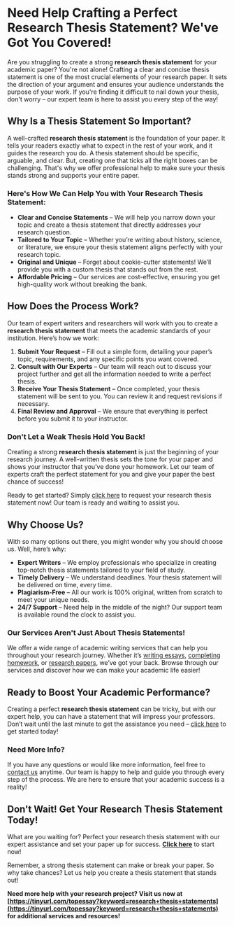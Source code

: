 # Need Help Crafting a Perfect Research Thesis Statement? We've Got You Covered!

Are you struggling to create a strong **research thesis statement** for your academic paper? You're not alone! Crafting a clear and concise thesis statement is one of the most crucial elements of your research paper. It sets the direction of your argument and ensures your audience understands the purpose of your work. If you're finding it difficult to nail down your thesis, don't worry – our expert team is here to assist you every step of the way!

## Why Is a Thesis Statement So Important?

A well-crafted **research thesis statement** is the foundation of your paper. It tells your readers exactly what to expect in the rest of your work, and it guides the research you do. A thesis statement should be specific, arguable, and clear. But, creating one that ticks all the right boxes can be challenging. That's why we offer professional help to make sure your thesis stands strong and supports your entire paper.

### Here's How We Can Help You with Your Research Thesis Statement:

- **Clear and Concise Statements** – We will help you narrow down your topic and create a thesis statement that directly addresses your research question.
- **Tailored to Your Topic** – Whether you’re writing about history, science, or literature, we ensure your thesis statement aligns perfectly with your research topic.
- **Original and Unique** – Forget about cookie-cutter statements! We’ll provide you with a custom thesis that stands out from the rest.
- **Affordable Pricing** – Our services are cost-effective, ensuring you get high-quality work without breaking the bank.

## How Does the Process Work?

Our team of expert writers and researchers will work with you to create a **research thesis statement** that meets the academic standards of your institution. Here’s how we work:

1. **Submit Your Request** – Fill out a simple form, detailing your paper’s topic, requirements, and any specific points you want covered.
2. **Consult with Our Experts** – Our team will reach out to discuss your project further and get all the information needed to write a perfect thesis.
3. **Receive Your Thesis Statement** – Once completed, your thesis statement will be sent to you. You can review it and request revisions if necessary.
4. **Final Review and Approval** – We ensure that everything is perfect before you submit it to your instructor.

### Don't Let a Weak Thesis Hold You Back!

Creating a strong **research thesis statement** is just the beginning of your research journey. A well-written thesis sets the tone for your paper and shows your instructor that you’ve done your homework. Let our team of experts craft the perfect statement for you and give your paper the best chance of success!

Ready to get started? Simply [click here](https://tinyurl.com/topessay?keyword=research+thesis+statements) to request your research thesis statement now! Our team is ready and waiting to assist you.

## Why Choose Us?

With so many options out there, you might wonder why you should choose us. Well, here’s why:

- **Expert Writers** – We employ professionals who specialize in creating top-notch thesis statements tailored to your field of study.
- **Timely Delivery** – We understand deadlines. Your thesis statement will be delivered on time, every time.
- **Plagiarism-Free** – All our work is 100% original, written from scratch to meet your unique needs.
- **24/7 Support** – Need help in the middle of the night? Our support team is available round the clock to assist you.

### Our Services Aren't Just About Thesis Statements!

We offer a wide range of academic writing services that can help you throughout your research journey. Whether it’s [writing essays](https://tinyurl.com/topessay?keyword=research+thesis+statements), [completing homework](https://tinyurl.com/topessay?keyword=research+thesis+statements), or [research papers](https://tinyurl.com/topessay?keyword=research+thesis+statements), we’ve got your back. Browse through our services and discover how we can make your academic life easier!

## Ready to Boost Your Academic Performance?

Creating a perfect **research thesis statement** can be tricky, but with our expert help, you can have a statement that will impress your professors. Don’t wait until the last minute to get the assistance you need – [click here](https://tinyurl.com/topessay?keyword=research+thesis+statements) to get started today!

### Need More Info?

If you have any questions or would like more information, feel free to [contact us](https://tinyurl.com/topessay?keyword=research+thesis+statements) anytime. Our team is happy to help and guide you through every step of the process. We are here to ensure that your academic success is a reality!

## Don't Wait! Get Your Research Thesis Statement Today!

What are you waiting for? Perfect your research thesis statement with our expert assistance and set your paper up for success. **[Click here](https://tinyurl.com/topessay?keyword=research+thesis+statements)** to start now!

Remember, a strong thesis statement can make or break your paper. So why take chances? Let us help you create a thesis statement that stands out!

**Need more help with your research project? Visit us now at [https://tinyurl.com/topessay?keyword=research+thesis+statements](https://tinyurl.com/topessay?keyword=research+thesis+statements) for additional services and resources!**
